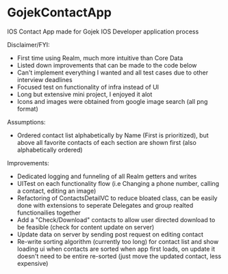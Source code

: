 # GojekContactApp
IOS Contact App made for Gojek IOS Developer application process

Disclaimer/FYI:
  - First time using Realm, much more intuitive than Core Data
  - Listed down improvements that can be made to the code below
  - Can't implement everything I wanted and all test cases due to other interview deadlines
  - Focused test on functionality of infra instead of UI
  - Long but extensive mini project, I enjoyed it alot
  - Icons and images were obtained from google image search (all png format)
  
Assumptions:
  - Ordered contact list alphabetically by Name (First is prioritized), but above all favorite contacts of each section are shown first (also alphabetically ordered)

Improvements:
  - Dedicated logging and funneling of all Realm getters and writes
  - UITest on each functionality flow (i.e Changing a phone number, calling a contact, editing an image)
  - Refactoring of ContactsDetailVC to reduce bloated class, can be easily done with extensions to seperate Delegates and group realted functionailies together
  - Add a "Check/Download" contacts to allow user directed download to be feasible (check for content update on server)
  - Update data on server by sending post request on editing contact
  - Re-write sorting algorithm (currently too long) for contact list and show loading ui when contacts are sorted when app first loads, on update it doesn't need to be entire re-sorted (just move the updated contact, less expensive)
